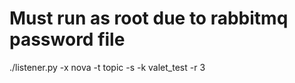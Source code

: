 # Must run as root due to rabbitmq password file
./listener.py -x nova -t topic -s -k valet_test -r 3
